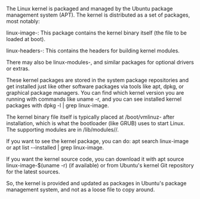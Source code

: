The Linux kernel is packaged and managed by the Ubuntu package management system (APT). The kernel is distributed as a set of packages, most notably:

linux-image-<version>: This package contains the kernel binary itself (the file to be loaded at boot).

linux-headers-<version>: This contains the headers for building kernel modules.

There may also be linux-modules-<version>, and similar packages for optional drivers or extras.

These kernel packages are stored in the system package repositories and get installed just like other software packages via tools like apt, dpkg, or graphical package managers. You can find which kernel version you are running with commands like uname -r, and you can see installed kernel packages with dpkg -l | grep linux-image.

The kernel binary file itself is typically placed at /boot/vmlinuz-<version> after installation, which is what the bootloader (like GRUB) uses to start Linux. The supporting modules are in /lib/modules/<version>/.

If you want to see the kernel package, you can do: apt search linux-image or apt list --installed | grep linux-image.

If you want the kernel source code, you can download it with apt source linux-image-$(uname -r) (if available) or from Ubuntu's kernel Git repository for the latest sources.

So, the kernel is provided and updated as packages in Ubuntu's package management system, and not as a loose file to copy around.

